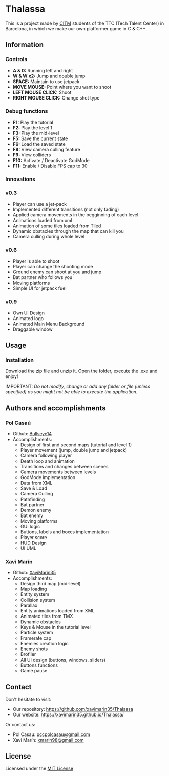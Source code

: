 # Thalassa

This is a project made by [CITM](https://www.citm.upc.edu/) students of the TTC (Tech Talent Center) in Barcelona, in which we make our own platformer game in C & C++.

## Information

### Controls

- **A & D:** 	Running left and right
- **W & W x2:** 	Jump and double jump
- **SPACE:** 	Maintain to use jetpack
- **MOVE MOUSE:** Point where you want to shoot
- **LEFT MOUSE CLICK:**   Shoot
- **RIGHT MOUSE CLICK:** Change shot type

### Debug functions

- **F1:** Play the tutorial
- **F2:** Play the level 1
- **F3:** Play the mid-level
- **F5:** Save the current state
- **F6:** Load the saved state
- **F8:** View camera culling feature
- **F9:** View colliders 
- **F10:** Activate / Deactivate GodMode
- **F11:** Enable / Disable FPS cap to 30 

### Innovations

### v0.3
- Player can use a jet-pack
- Implemented different transitions (not only fading)
- Applied camera movements in the begginning of each level
- Animations loaded from xml
- Animation of some tiles loaded from Tiled
- Dynamic obstacles through the map that can kill you
- Camera culling during whole level

### v0.6
- Player is able to shoot
- Player can change the shooting mode
- Ground enemy can shoot at you and jump
- Bat partner who follows you
- Moving platforms
- Simple UI for jetpack fuel

### v0.9
- Own UI Design
- Animated logo
- Animated Main Menu Background
- Draggable window

## Usage

### Installation

Download the zip file and unzip it. Open the folder, execute the .exe and enjoy!

IMPORTANT: *Do not modify, change or add any folder or file (unless specified) as you might not be able to execute the application.*

## Authors and accomplishments

### Pol Casaú

- Github: [Bullseye14](https://github.com/Bullseye14)
- Accomplishments:
	- Design of first and second maps (tutorial and level 1)
	- Player movement (jump, double jump and jetpack)
	- Camera following player
	- Death loop and animation
	- Transitions and changes between scenes
	- Camera movements between levels
	- GodMode implementation
	- Data from XML
	- Save & Load
	- Camera Culling
	- Pathfinding
	- Bat partner
	- Demon enemy
	- Bat enemy
	- Moving platforms
	- GUI logic
	- Buttons, labels and boxes implementation
	- Player score
	- HUD Design
	- UI UML
	
### Xavi Marín

- Github: [XaviMarin35](https://github.com/xavimarin35)
- Accomplishments:
	- Design third map (mid-level)
	- Map loading
	- Entity system
	- Collision system
	- Parallax
	- Entity animations loaded from XML
	- Animated tiles from TMX
	- Dynamic obstacles
	- Keys & Mouse in the tutorial level
	- Particle system
	- Framerate cap
	- Enemies creation logic
	- Enemy shots
	- Brofiler
	- All UI design (buttons, windows, sliders)
	- Buttons functions
	- Game pause
	
## Contact

 Don't hesitate to visit:
 - Our repository: https://github.com/xavimarin35/Thalassa 
 - Our website: https://xavimarin35.github.io/Thalassa/
 
 Or contact us:
 - Pol Casau: pccpolcasau@gmail.com
 - Xavi Marín: xmarin98@gmail.com
 
  
## License

Licensed under the [MIT License](https://github.com/xavimarin35/Thalassa/blob/master/LICENSE)
